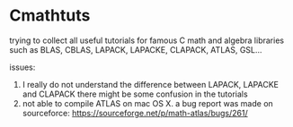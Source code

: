 # Cmathtuts
trying to collect all useful tutorials for famous C math and algebra libraries such as BLAS, CBLAS, LAPACK, LAPACKE, CLAPACK, ATLAS, GSL...



issues:
1. I really do not understand the difference between LAPACK, LAPACKE and CLAPACK there might be some confusion in the tutorials
2. not able to compile ATLAS on mac OS X. a bug report was made on sourceforce: https://sourceforge.net/p/math-atlas/bugs/261/
